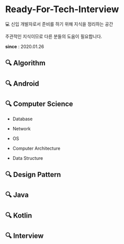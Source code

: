 # Ready-For-Tech-Interview
💻 신입 개발자로서 준비를 하기 위해 지식을 정리하는 공간 

주관적인 지식이므로 다른 분들의 도움이 필요합니다. 

**since** : 2020.01.26


## 🔍 Algorithm

## 🔍 Android

## 🔍 Computer Science

- Database

- Network

- OS

- Computer Architecture

- Data Structure

## 🔍 Design Pattern

## 🔍 Java

## 🔍 Kotlin

## 🔍 Interview

